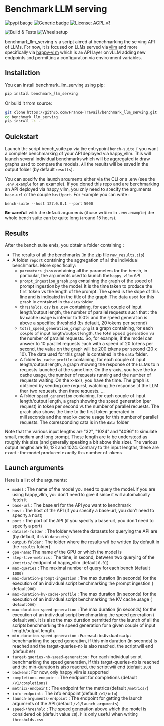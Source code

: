 # Benchmark LLM serving
[![pypi badge](https://img.shields.io/pypi/v/benchmark_llm_serving.svg)](https://pypi.python.org/pypi/benchmark_llm_serving)
[![Generic badge](https://img.shields.io/badge/python-3.10|3.11-blue.svg)](https://shields.io/)
[![License: AGPL v3](https://img.shields.io/badge/License-AGPL%20v3-blue.svg)](https://www.gnu.org/licenses/agpl-3.0)

![Build & Tests](https://github.com/France-Travail/benchmark_llm_serving/actions/workflows/build_and_tests.yaml/badge.svg)
![Wheel setup](https://github.com/France-Travail/benchmark_llm_serving/actions/workflows/wheel.yaml/badge.svg)

benchmark_llm_serving is a script aimed at benchmarking the serving API of LLMs. For now, it is focused on LLMs served via [vllm](https://github.com/vllm-project/vllm) and more specifically via [happy-vllm](https://github.com/France-Travail/happy_vllm) which is an API layer on vLLM adding new endpoints and permitting a configuration via environment variables. 

## Installation

You can install benchmark_llm_serving using pip:

```bash
pip install benchmark_llm_serving
```

Or build it from source:

```bash
git clone https://github.com/France-Travail/benchmark_llm_serving.git
cd benchmark_llm_serving
pip install -e .
```

## Quickstart

Launch the script bench_suite.py via the entrypoint `bench-suite` if you want a complete benchmarking of your API deployed via happy_vllm. This will launch several individual benchmarks which will be aggregated to draw graphs used to compare the models. All the results will be saved in the output folder (by default `results`). 

You can specify the launch arguments either via the CLI or a .env (see the `.env.example` for an example). If you cloned this repo and are benchmarking an API deployed via happy_vllm, you only need to specify the arguments `base-url` or the couple `host`/`port`. For example you can write :

`bench-suite --host 127.0.0.1 --port 5000`

**Be careful**, with the default arguments (those written in `.env.example`) the whole bench suite can be quite long (around 15 hours).

## Results

After the bench suite ends, you obtain a folder containing :

 - The results of all the benchmarks (in the zip file `raw_results.zip`)
 - A folder `report` containing the aggregation of all the individual benchmarks. More specifically:
   - `parameters.json` containing all the parameters for the bench, in particular, the arguments used to launch the `happy_vllm` API
   - `prompt_ingestion_graph.png` containing the graph of the speed of prompt ingestion by the model. It is the time taken to produce the first token vs the length of the prompt. The speed is the slope of this line and is indicated in the title of the graph. The data used for this graph is contained in the `data` folder.
   - `thresholds.csv` is a .csv containing, for each couple of input length/output length, the number of parallel requests such that : the kv cache usage is inferior to 100% and the speed generation is above a specified threshold (by default, 20 tokens per second)
   - `total_speed_generation_graph.png` is a graph containing, for each couple of input length/output length, the total speed generation vs the number of parallel requests. So, for example, if the model can answer to 10 parallel requests each with a speed of 20 tokens per second, the value on the graph will be 200 tokens per second (20 x 10). The data used for this graph is contained in the `data` folder.
   - A folder `kv_cache_profile` containing, for each couple of input length/output length, a graph showing the response of the LLMs to n requests launched at the same time. On the y-axis, you have the kv cache usage, the number of requests running and the number of requests waiting. On the x-axis, you have the time. The graph is obtained by sending one request, watching the response of the LLM then two requests, then three requests, ...
   - A folder `speed_generation` containing, for each couple of input length/output length, a graph showing the speed generation (per request) in token per second vs the number of parallel requests. The graph also shows the time to the first token generated in milliseconds and the max kv cache usage for this number of parallel requests. The corresponding data is in the `data` folder

Note that the various input lengths are "32", "1024" and "4096" to simulate small, medium and long prompt. These length are to be understood as roughly this size (and generally speaking a bit above this size). The various output lengths are 16, 128 and 1024. Contrary to the input lengths, these are exact : the model produced exactly this number of tokens.


## Launch arguments


Here is a list of the arguments:
 - `model` : The name of the model you need to query the model. If you are using happy_vllm, you don't need to give it since it will automatically fetch it
 - `base-url` : The base url for the API you want to benchmark
 - `host` : The host of the API (if you specify a base-url, you don't need to specify a host)
 - `port` : The port of the API (if you specify a base-url, you don't need to specify a port)
 - `dataset-folder` : The folder where the datasets for querying the API are (by default, it is in `datasets`)
 - `output-folder` : The folder where the results will be written (by default in the `results` folder)
 - `gpu-name`: The name of the GPU on which the model is
 - `step-live-metrics` : The time, in second, between two querying of the `/metrics/` endpoint of happy_vllm (default `0.01`)
 - `max-queries` : The maximal number of query for each bench (default `1000`)
 - `max-duration-prompt-ingestion` : The max duration (in seconds) for the execution of an individual script benchmarking the prompt ingestion ( default `900`)
 - `max-duration-kv-cache-profile` : The max duration (in seconds) for the execution of an individual script benchmarking the KV cache usage ( default `900`)
 - `max-duration-speed-generation` : The max duration (in seconds) for the execution of an individual script benchmarking the speed generation ( default `900`). It is also the max duration permitted for the launch of all the scripts benchmarking the speed generation for a given couple of input length/output length.
 - `min-duration-speed-generation` : For each individual script benchmarking the speed generation, if this min duration (in seconds) is reached and the target-queries-nb is also reached, the script will end (default `60`)
 - `target-queries-nb-speed-generation` : For each individual script benchmarking the speed generation, if this target-queries-nb is reached and the min-duration is also reached, the script will end (default `100`)
 - `backend` : For now, only happy_vllm is supported. 
 - `completions-endpoint` : The endpoint for completions (default `/v1/completions`)
 - `metrics-endpoint` : The endpoint for the metrics (default `/metrics/`)
 - `info-endpoint` : The info endpoint  (default `/v1/info`)
 - `launch-arguments-endpoint` : The endpoint for getting the launch arguments of the API (default `/v1/launch_arguments`)
 - `speed-threshold` : The speed generation above which the model is considered ok (default value `20`). It is only useful when writing `thresholds.csv` 
